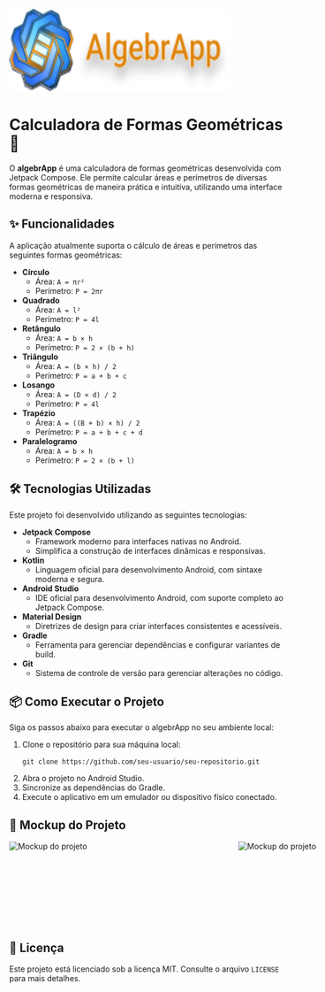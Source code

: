 <body>
  <img src="Group 403.svg" alt="Mockup do projeto"  width="400" height="150">
  
  <h1>Calculadora de Formas Geométricas 📐</h1>
  
  <p>O <strong>algebrApp</strong> é uma calculadora de formas geométricas desenvolvida com Jetpack Compose. Ele permite calcular áreas e perímetros de diversas formas geométricas de maneira prática e intuitiva, utilizando uma interface moderna e responsiva.</p>

  <h2>✨ Funcionalidades</h2>
  <p>A aplicação atualmente suporta o cálculo de áreas e perímetros das seguintes formas geométricas:</p>
  <ul>
    <li><strong>Círculo</strong>
      <ul>
        <li>Área: <code>A = πr²</code></li>
        <li>Perímetro: <code>P = 2πr</code></li>
      </ul>
    </li>
    <li><strong>Quadrado</strong>
      <ul>
        <li>Área: <code>A = l²</code></li>
        <li>Perímetro: <code>P = 4l</code></li>
      </ul>
    </li>
    <li><strong>Retângulo</strong>
      <ul>
        <li>Área: <code>A = b × h</code></li>
        <li>Perímetro: <code>P = 2 × (b + h)</code></li>
      </ul>
    </li>
    <li><strong>Triângulo</strong>
      <ul>
        <li>Área: <code>A = (b × h) / 2</code></li>
        <li>Perímetro: <code>P = a + b + c</code></li>
      </ul>
    </li>
    <li><strong>Losango</strong>
      <ul>
        <li>Área: <code>A = (D × d) / 2</code></li>
        <li>Perímetro: <code>P = 4l</code></li>
      </ul>
    </li>
    <li><strong>Trapézio</strong>
      <ul>
        <li>Área: <code>A = ((B + b) × h) / 2</code></li>
        <li>Perímetro: <code>P = a + b + c + d</code></li>
      </ul>
    </li>
    <li><strong>Paralelogramo</strong>
      <ul>
        <li>Área: <code>A = b × h</code></li>
        <li>Perímetro: <code>P = 2 × (b + l)</code></li>
      </ul>
    </li>
  </ul>

  <h2>🛠️ Tecnologias Utilizadas</h2>
  <p>Este projeto foi desenvolvido utilizando as seguintes tecnologias:</p>
  <ul>
    <li><strong>Jetpack Compose</strong>
      <ul>
        <li>Framework moderno para interfaces nativas no Android.</li>
        <li>Simplifica a construção de interfaces dinâmicas e responsivas.</li>
      </ul>
    </li>
    <li><strong>Kotlin</strong>
      <ul>
        <li>Linguagem oficial para desenvolvimento Android, com sintaxe moderna e segura.</li>
      </ul>
    </li>
    <li><strong>Android Studio</strong>
      <ul>
        <li>IDE oficial para desenvolvimento Android, com suporte completo ao Jetpack Compose.</li>
      </ul>
    </li>
    <li><strong>Material Design</strong>
      <ul>
        <li>Diretrizes de design para criar interfaces consistentes e acessíveis.</li>
      </ul>
    </li>
    <li><strong>Gradle</strong>
      <ul>
        <li>Ferramenta para gerenciar dependências e configurar variantes de build.</li>
      </ul>
    </li>
    <li><strong>Git</strong>
      <ul>
        <li>Sistema de controle de versão para gerenciar alterações no código.</li>
      </ul>
    </li>
  </ul>

  <h2>📦 Como Executar o Projeto</h2>
  <p>Siga os passos abaixo para executar o algebrApp no seu ambiente local:</p>
  <ol>
    <li>Clone o repositório para sua máquina local:
      <pre><code>git clone https://github.com/seu-usuario/seu-repositorio.git</code></pre>
    </li>
    <li>Abra o projeto no Android Studio.</li>
    <li>Sincronize as dependências do Gradle.</li>
    <li>Execute o aplicativo em um emulador ou dispositivo físico conectado.</li>
  </ol>

  <h2>🚀 Mockup do Projeto</h2>
  <div style="display: flex; gap: 15px;">
        <img src="Jla3P43tx11 (12)" alt="Mockup do projeto"  width="400" height="150">
        <img src="Jla3P43tx11 (13))" alt="Mockup do projeto"  width="400" height="150">
        <img src="Jla3P43tx11 (14)" alt="Mockup do projeto"  width="400" height="150">
</div>
 

  <h2>📄 Licença</h2>
  <p>Este projeto está licenciado sob a licença MIT. Consulte o arquivo <code>LICENSE</code> para mais detalhes.</p>
</body>

